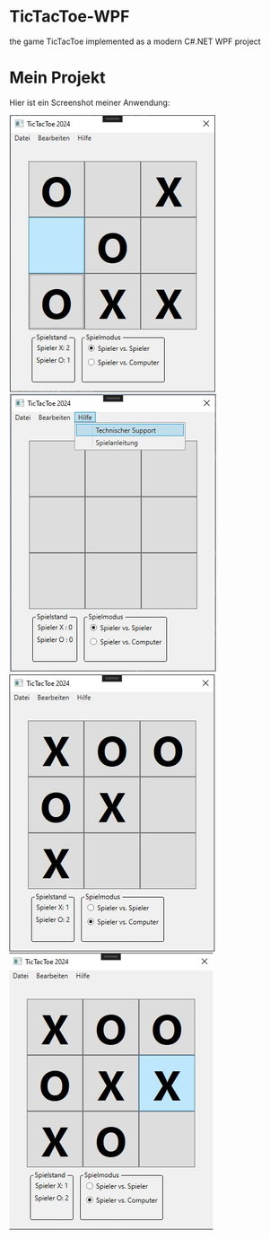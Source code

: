 # TicTacToe-WPF
the game TicTacToe implemented as a modern C#.NET WPF project
# Mein Projekt

Hier ist ein Screenshot meiner Anwendung:

![Screenshot](screen1.jpg)
![Screenshot](screen2.jpg)
![Screenshot](screen3.jpg)
![Screenshot](screen4.jpg)


